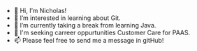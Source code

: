 - 👋 Hi, I’m Nicholas!
- 👀 I’m interested in learning about Git.
- 🌱 I’m currently taking a break from learning Java.
- 💞️ I'm seeking carreer oppurtunities Customer Care for PAAS.
- 📫 Please feel free to send me a message in gitHub!

<!---
njom/njom is a ✨ special ✨ repository because its `README.md` (this file) appears on your GitHub profile.
You can click the Preview link to take a look at your changes.
--->
